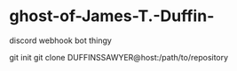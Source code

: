 # ghost-of-James-T.-Duffin-
discord webhook bot thingy

git init 
git clone DUFFINSSAWYER@host:/path/to/repository
